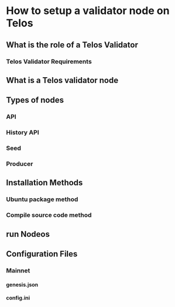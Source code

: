# How to setup a validator node on Telos

## What is the role of a Telos Validator

### Telos Validator Requirements

## What is a Telos validator node

## Types of nodes

### API

### History API

### Seed

### Producer

## Installation Methods

### Ubuntu package method

### Compile source code method

## run Nodeos

## Configuration Files

### Mainnet

#### genesis.json

#### config.ini

